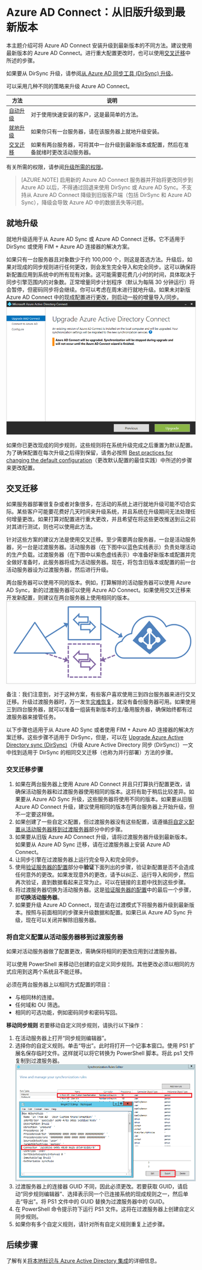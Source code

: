 <properties
    pageTitle="Azure AD Connect：从旧版升级 | Azure"
    description="介绍升级到 Azure Active Directory Connect 最新版本的不同方法，包括就地升级和交叉迁移。"
    services="active-directory"
    documentationcenter=""
    author="AndKjell"
    manager="femila"
    editor="" />
<tags
    ms.assetid="31f084d8-2b89-478c-9079-76cf92e6618f"
    ms.service="active-directory"
    ms.devlang="na"
    ms.topic="article"
    ms.tgt_pltfrm="na"
    ms.workload="Identity"
    ms.date="02/08/2017"
    wacn.date="03/07/2017"
    ms.author="billmath" />  


# Azure AD Connect：从旧版升级到最新版本
本主题介绍可将 Azure AD Connect 安装升级到最新版本的不同方法。建议使用最新版本的 Azure AD Connect。进行重大配置更改时，也可以使用[交叉迁移](#swing-migration)中所述的步骤。

如果要从 DirSync 升级，请参阅[从 Azure AD 同步工具 (DirSync) 升级](/documentation/articles/active-directory-aadconnect-dirsync-upgrade-get-started/)。

可以采用几种不同的策略来升级 Azure AD Connect。

| 方法 | 说明 |
| --- | --- |
| [自动升级](/documentation/articles/active-directory-aadconnect-feature-automatic-upgrade/) |对于使用快速安装的客户，这是最简单的方法。 |
| [就地升级](#in-place-upgrade) |如果你只有一台服务器，请在该服务器上就地升级安装。 |
| [交叉迁移](#swing-migration) |如果有两台服务器，可将其中一台升级到最新版本或配置，然后在准备就绪时更改活动服务器。 |

有关所需的权限，请参阅[升级所需的权限](/documentation/articles/active-directory-aadconnect-accounts-permissions/#upgrade/)。

> [AZURE.NOTE]
启用新的 Azure AD Connect 服务器并开始将更改同步到 Azure AD 以后，不得通过回退来使用 DirSync 或 Azure AD Sync。不支持从 Azure AD Connect 降级到旧版客户端（包括 DirSync 和 Azure AD Sync），降级会导致 Azure AD 中的数据丢失等问题。
> 
> 

## 就地升级 <a name="in-place-upgrade"></a>
就地升级适用于从 Azure AD Sync 或 Azure AD Connect 迁移。它不适用于 DirSync 或使用 FIM + Azure AD 连接器的解决方案。

如果只有一台服务器且对象数少于约 100,000 个，则这是首选方法。升级后，如果对现成的同步规则进行任何更改，则会发生完全导入和完全同步。这可以确保将新配置应用到系统中的所有现有对象。这可能需要花费几小时的时间，具体取决于同步引擎范围内的对象数。正常增量同步计划程序（默认为每隔 30 分钟运行）将会暂停，但密码同步将会继续。你可以考虑在周末进行就地升级。如果未对新版 Azure AD Connect 中的现成配置进行更改，则启动一般的增量导入/同步。![就地升级](./media/active-directory-aadconnect-upgrade-previous-version/inplaceupgrade.png)

如果你已更改现成的同步规则，这些规则将在系统升级完成之后重置为默认配置。为了确保配置在每次升级之后得到保留，请务必按照 [Best practices for changing the default configuration](/documentation/articles/active-directory-aadconnectsync-best-practices-changing-default-configuration/)（更改默认配置的最佳实践）中所述的步骤来更改配置。

## 交叉迁移 <a name="swing-migration"></a>
如果服务器部署很复杂或者对象很多，在活动的系统上进行就地升级可能不切合实际。某些客户可能要花费好几天时间来升级系统，并且系统在升级期间无法处理任何增量更改。如果打算对配置进行重大更改，并且希望在将这些更改推送到云之前对其进行测试，则也可以使用此方法。

针对这些方案的建议方法是使用交叉迁移。至少需要两台服务器，一台是活动服务器，另一台是过渡服务器。活动服务器（在下图中以蓝色实线表示）负责处理活动的生产负载。过渡服务器（在下图中以紫色虚线表示）中准备好新版本或配置并完全做好准备时，此服务器将成为活动服务器。现在，将包含旧版本或配置的前一台活动服务器设为过渡服务器，然后进行升级。

两台服务器可以使用不同的版本。例如，打算解除的活动服务器可以使用 Azure AD Sync，新的过渡服务器可以使用 Azure AD Connect。如果使用交叉迁移来开发新配置，则建议在两台服务器上使用相同的版本。![过渡服务器](./media/active-directory-aadconnect-upgrade-previous-version/stagingserver1.png)

备注：我们注意到，对于这种方案，有些客户喜欢使用三到四台服务器来进行交叉迁移。升级过渡服务器时，万一发生[灾难恢复](/documentation/articles/active-directory-aadconnectsync-operations/#disaster-recovery/)，就没有备份服务器可用。如果使用三到四台服务器，就可以准备一组装有新版本的主/备用服务器，确保始终都有过渡服务器来接管任务。

以下步骤也适用于从 Azure AD Sync 或者使用 FIM + Azure AD 连接器的解决方案迁移。这些步骤不适用于 DirSync，但是，可以在 [Upgrade Azure Active Directory sync (DirSync)](/documentation/articles/active-directory-aadconnect-dirsync-upgrade-get-started/)（升级 Azure Active Directory 同步 (DirSync)）一文中找到适用于 DirSync 的相同交叉迁移（也称为并行部署）方法的步骤。

### 交叉迁移步骤
1. 如果在两台服务器上使用 Azure AD Connect 并且只打算执行配置更改，请确保活动服务器和过渡服务器使用相同的版本。这将有助于稍后比较差异。如果要从 Azure AD Sync 升级，这些服务器将使用不同的版本。如果要从旧版 Azure AD Connect 升级，建议使用相同的版本在两台服务器上开始升级，但不一定要这样做。
2. 如果创建了一些自定义配置，但过渡服务器没有这些配置，请遵循[将自定义配置从活动服务器移到过渡服务器](#move-custom-configuration-from-active-to-staging-server)部分中的步骤。
3. 如果要从旧版 Azure AD Connect 升级，请将过渡服务器升级到最新版本。如果要从 Azure AD Sync 迁移，请在过渡服务器上安装 Azure AD Connect。
4. 让同步引擎在过渡服务器上运行完全导入和完全同步。
5. 使用[验证服务器的配置](/documentation/articles/active-directory-aadconnectsync-operations/#verify-the-configuration-of-a-server/)部分中**验证**下面列出的步骤，验证新配置是否不会造成任何意外的更改。如果发现意外的更改，请予以纠正、运行导入和同步，然后再次验证，直到数据看起来正常为止。可以在链接的主题中找到这些步骤。
6. 将过渡服务器切换为活动服务器。这是[验证服务器的配置](/documentation/articles/active-directory-aadconnectsync-operations/#verify-the-configuration-of-a-server/)中的最后一个步骤，即**切换活动服务器**。
7. 如果要升级 Azure AD Connect，现在请在过渡模式下将服务器升级到最新版本。按照与前面相同的步骤来升级数据和配置。如果已从 Azure AD Sync 升级，现在可以关闭并解除旧服务器。

### 将自定义配置从活动服务器移到过渡服务器 <a name="move-custom-configuration-from-active-to-staging-server"></a>
如果对活动服务器做了配置更改，需确保将相同的更改应用到过渡服务器。

可以使用 PowerShell 来移动已创建的自定义同步规则。其他更改必须以相同的方式应用到这两个系统且不能迁移。

必须在两台服务器上以相同方式配置的项目：

- 与相同林的连接。
- 任何域和 OU 筛选。
- 相同的可选功能，例如密码同步和密码写回。

**移动同步规则**
若要移动自定义同步规则，请执行以下操作：

1. 在活动服务器上打开“同步规则编辑器”。
2. 选择你的自定义规则。单击“导出”。此时将打开一个记事本窗口。使用 PS1 扩展名保存临时文件。这样就可以将它转换为 PowerShell 脚本。将此 ps1 文件复制到过渡服务器。
![同步规则导出](./media/active-directory-aadconnect-upgrade-previous-version/exportrule.png)
3. 过渡服务器上的连接器 GUID 不同，因此必须更改。若要获取 GUID，请启动“同步规则编辑器”、选择表示同一个已连接系统的现成规则之一，然后单击“导出”。将 PS1 文件中的 GUID 替换为过渡服务器中的 GUID。
4. 在 PowerShell 命令提示符下运行 PS1 文件。这将在过渡服务器上创建自定义同步规则。
5. 如果你有多个自定义规则，请针对所有自定义规则重复上述步骤。

## 后续步骤
了解有关[将本地标识与 Azure Active Directory 集成](/documentation/articles/active-directory-aadconnect/)的详细信息。

<!---HONumber=Mooncake_0227_2017-->
<!---Update_Description: wording update -->